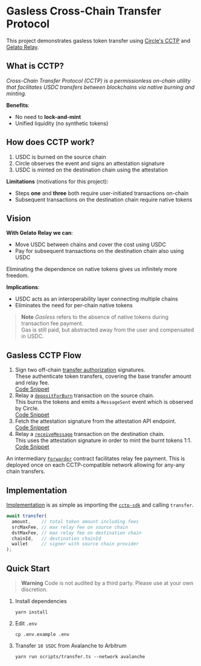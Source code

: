 # Gasless Cross-Chain Transfer Protocol
This project demonstrates gasless token transfer using [Circle's CCTP](https://developers.circle.com/stablecoin/docs) and [Gelato Relay](https://www.gelato.network/relay).

## What is CCTP?
*Cross-Chain Transfer Protocol (CCTP) is a permissionless on-chain utility that facilitates USDC transfers between blockchains via native burning and minting.*

**Benefits**:
- No need to **lock-and-mint**
- Unified liquidity (no synthetic tokens)

## How does CCTP work?
1. USDC is burned on the source chain
2. Circle observes the event and signs an attestation signature
3. USDC is minted on the destination chain using the attestation

**Limitations** (motivations for this project):
- Steps **one** and **three** both require user-initiated transactions on-chain
- Subsequent transactions on the destination chain require native tokens

## Vision
**With Gelato Relay we can**:
- Move USDC between chains and cover the cost using USDC
- Pay for subsequent transactions on the destination chain also using USDC

Eliminating the dependence on native tokens gives us infinitely more freedom.

**Implications**:
- USDC acts as an interoperability layer connecting multiple chains
- Eliminates the need for per-chain native tokens

> **Note**
> *Gasless* refers to the absence of native tokens during transaction fee payment.  
> Gas is still paid, but abstracted away from the user and compensated in USDC.

## Gasless CCTP Flow
1. Sign two off-chain [transfer authorization](https://eips.ethereum.org/EIPS/eip-3009) signatures.  
   These authenticate token transfers, covering the base transfer amount and relay fee.  
   [Code Snippet](https://github.com/gelatodigital/relay-gasless-cctp/blob/main/src/cctp-sdk/index.ts#L50-L64)
2. Relay a [`depositForBurn`](https://developers.circle.com/stablecoin/docs/cctp-tokenmessenger#depositforburn) transaction on the source chain.  
   This burns the tokens and emits a `MessageSent` event which is observed by Circle.  
   [Code Snippet](https://github.com/gelatodigital/relay-gasless-cctp/blob/main/src/cctp-sdk/index.ts#L69-L81)
3. Fetch the attestation signature from the attestation API endpoint.  
   [Code Snippet](https://github.com/gelatodigital/relay-gasless-cctp/blob/main/src/cctp-sdk/index.ts#L83-L108)
4. Relay a [`receiveMessage`](https://developers.circle.com/stablecoin/docs/cctp-messagetransmitter#receivemessage) transaction on the destination chain.  
   This uses the attestation signature in order to mint the burnt tokens 1:1.  
   [Code Snippet](https://github.com/gelatodigital/relay-gasless-cctp/blob/main/src/cctp-sdk/index.ts#L110-L123)

An intermediary [`Forwarder`](https://github.com/gelatodigital/relay-gasless-cctp/blob/main/contracts/Forwarder.sol) contract facilitates relay fee payment. This is deployed once on each CCTP-compatible network allowing for any-any chain transfers.

## Implementation
[Implementation](https://github.com/gelatodigital/relay-gasless-cctp/blob/main/scripts/transfer.ts#L11-L17) is as simple as importing the [``cctp-sdk``](https://github.com/gelatodigital/relay-gasless-cctp/tree/main/src/cctp-sdk) and calling ``transfer``.

```ts
await transfer(
  amount,    // total token amount including fees
  srcMaxFee, // max relay fee on source chain
  dstMaxFee, // max relay fee on destination chain
  chainId,   // destination chainId
  wallet     // signer with source chain provider
);
```

## Quick Start

> **Warning**
> Code is not audited by a third party. Please use at your own discretion.

1. Install dependencies
   ```
   yarn install
   ```
2. Edit ``.env``
   ```
   cp .env.example .env
   ```
3. Transfer `10 USDC` from Avalanche to Arbitrum
   ```
   yarn run scripts/transfer.ts --network avalanche
   ```
